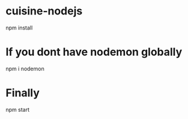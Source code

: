 # cuisine-nodejs

<!-- In the terminal -->

npm install

# If you dont have nodemon globally

npm i nodemon

# Finally

npm start
